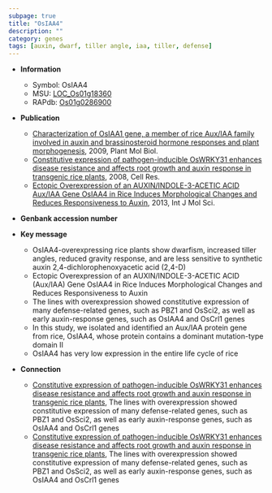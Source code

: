 ```yaml
---
subpage: true
title: "OsIAA4"
description: ""
category: genes
tags: [auxin, dwarf, tiller angle, iaa, tiller, defense]
---
```


* **Information**  
    + Symbol: OsIAA4  
    + MSU: [LOC_Os01g18360](http://rice.plantbiology.msu.edu/cgi-bin/ORF_infopage.cgi?orf=LOC_Os01g18360)  
    + RAPdb: [Os01g0286900](http://rapdb.dna.affrc.go.jp/viewer/gbrowse_details/irgsp1?name=Os01g0286900)  

* **Publication**  
    + [Characterization of OsIAA1 gene, a member of rice Aux/IAA family involved in auxin and brassinosteroid hormone responses and plant morphogenesis](http://www.ncbi.nlm.nih.gov/pubmed?term=Characterization+of+OsIAA1+gene,+a+member+of+rice+Aux/IAA+family+involved+in+auxin+and+brassinosteroid+hormone+responses+and+plant+morphogenesis%5BTitle%5D), 2009, Plant Mol Biol.
    + [Constitutive expression of pathogen-inducible OsWRKY31 enhances disease resistance and affects root growth and auxin response in transgenic rice plants](http://www.ncbi.nlm.nih.gov/pubmed?term=Constitutive+expression+of+pathogen-inducible+OsWRKY31+enhances+disease+resistance+and+affects+root+growth+and+auxin+response+in+transgenic+rice+plants%5BTitle%5D), 2008, Cell Res.
    + [Ectopic Overexpression of an AUXIN/INDOLE-3-ACETIC ACID Aux/IAA Gene OsIAA4 in Rice Induces Morphological Changes and Reduces Responsiveness to Auxin](http://www.ncbi.nlm.nih.gov/pubmed?term=Ectopic+Overexpression+of+an+AUXIN/INDOLE-3-ACETIC+ACID+Aux/IAA+Gene+OsIAA4+in+Rice+Induces+Morphological+Changes+and+Reduces+Responsiveness+to+Auxin%5BTitle%5D), 2013, Int J Mol Sci.

* **Genbank accession number**  

* **Key message**  
    + OsIAA4-overexpressing rice plants show dwarfism, increased tiller angles, reduced gravity response, and are less sensitive to synthetic auxin 2,4-dichlorophenoxyacetic acid (2,4-D)
    + Ectopic Overexpression of an AUXIN/INDOLE-3-ACETIC ACID (Aux/IAA) Gene OsIAA4 in Rice Induces Morphological Changes and Reduces Responsiveness to Auxin
    + The lines with overexpression showed constitutive expression of many defense-related genes, such as PBZ1 and OsSci2, as well as early auxin-response genes, such as OsIAA4 and OsCrl1 genes
    + In this study, we isolated and identified an Aux/IAA protein gene from rice, OsIAA4, whose protein contains a dominant mutation-type domain II
    + OsIAA4 has very low expression in the entire life cycle of rice

* **Connection**  
    + [Constitutive expression of pathogen-inducible OsWRKY31 enhances disease resistance and affects root growth and auxin response in transgenic rice plants](http://www.ncbi.nlm.nih.gov/pubmed?term=Constitutive+expression+of+pathogen-inducible+OsWRKY31+enhances+disease+resistance+and+affects+root+growth+and+auxin+response+in+transgenic+rice+plants%5BTitle%5D), The lines with overexpression showed constitutive expression of many defense-related genes, such as PBZ1 and OsSci2, as well as early auxin-response genes, such as OsIAA4 and OsCrl1 genes
    + [Constitutive expression of pathogen-inducible OsWRKY31 enhances disease resistance and affects root growth and auxin response in transgenic rice plants](http://www.ncbi.nlm.nih.gov/pubmed?term=Constitutive+expression+of+pathogen-inducible+OsWRKY31+enhances+disease+resistance+and+affects+root+growth+and+auxin+response+in+transgenic+rice+plants%5BTitle%5D), The lines with overexpression showed constitutive expression of many defense-related genes, such as PBZ1 and OsSci2, as well as early auxin-response genes, such as OsIAA4 and OsCrl1 genes



